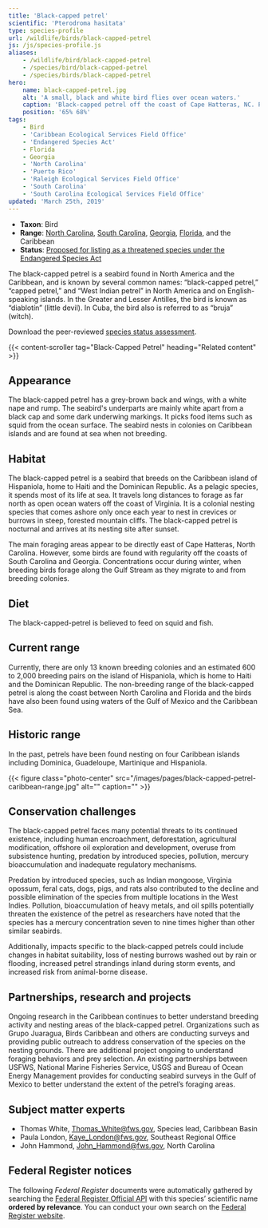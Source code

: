 ```yaml
---
title: 'Black-capped petrel'
scientific: 'Pterodroma hasitata'
type: species-profile
url: /wildlife/birds/black-capped-petrel
js: /js/species-profile.js
aliases:
    - /wildlife/bird/black-capped-petrel
    - /species/bird/black-capped-petrel
    - /species/birds/black-capped-petrel
hero:
    name: black-capped-petrel.jpg
    alt: 'A small, black and white bird flies over ocean waters.'
    caption: 'Black-capped petrel off the coast of Cape Hatteras, NC. Photo © Brian Patteson, <a href="http://seabirding.com">seabirding.com</a>, used with permission.'
    position: '65% 68%'
tags:
    - Bird
    - 'Caribbean Ecological Services Field Office'
    - 'Endangered Species Act'
    - Florida
    - Georgia
    - 'North Carolina'
    - 'Puerto Rico'
    - 'Raleigh Ecological Services Field Office'
    - 'South Carolina'
    - 'South Carolina Ecological Services Field Office'
updated: 'March 25th, 2019'
---
```


- **Taxon**: Bird
- **Range**: [North Carolina](/north-carolina), [South Carolina](/south-carolina), [Georgia](/georgia), [Florida](/florida), and the Caribbean
- **Status**: [Proposed for listing as a threatened species under the Endangered Species Act](/news/2018/10/us-fish-and-wildlife-service-proposes-endangered-species-act-protection-for-little-devil-caribbean-seabird/)

The black-capped petrel is a seabird found in North America and the Caribbean, and is known by several common names: “black-capped petrel,” “capped petrel,” and “West Indian petrel” in North America and on English-speaking islands.  In the Greater and Lesser Antilles, the bird is known as “diablotín” (little devil).  In Cuba, the bird also is referred to as “bruja” (witch).

Download the peer-reviewed [species status assessment](https://ecos.fws.gov/ServCat/DownloadFile/156429).

{{< content-scroller tag="Black-Capped Petrel" heading="Related content" >}}

## Appearance

The black-capped petrel has a grey-brown back and wings, with a white nape and rump.  The seabird's underparts are mainly white apart from a black cap and some dark underwing markings.  It picks food items such as squid from the ocean surface.  The seabird nests in colonies on Caribbean islands and are found at sea when not breeding.

## Habitat

The black-capped petrel is a seabird that breeds on the Caribbean island of Hispaniola, home to Haiti and the Dominican Republic. As a pelagic species, it spends most of its life at sea. It travels long distances to forage as far north as open ocean waters off the coast of Virginia.  It is a colonial nesting species that  comes ashore only once each year to nest in crevices or burrows in steep, forested mountain cliffs. The black-capped petrel is nocturnal and arrives at its nesting site after sunset.

The main foraging areas appear to be directly east of Cape Hatteras, North Carolina. However, some birds are found with regularity off the coasts of South Carolina and Georgia. Concentrations occur during winter, when breeding birds forage along the Gulf Stream as they migrate to and from breeding colonies.

## Diet

The black-capped-petrel is believed to feed on squid and fish.

## Current range

Currently, there are only 13 known breeding colonies and an estimated 600 to 2,000 breeding pairs on the island of Hispaniola, which is home to Haiti and the Dominican Republic.  The non-breeding range of the black-capped petrel is along the coast between North Carolina and Florida and the birds have also been found using waters of the Gulf of Mexico and the Caribbean Sea.

## Historic range

In the past, petrels have been found nesting on four Caribbean islands including Dominica, Guadeloupe, Martinique and Hispaniola.

{{< figure class="photo-center" src="/images/pages/black-capped-petrel-caribbean-range.jpg" alt="" caption="" >}}

## Conservation challenges

The black-capped petrel faces many potential threats to its continued existence, including human encroachment, deforestation, agricultural modification, offshore oil exploration and development, overuse from subsistence hunting, predation by introduced species, pollution, mercury bioaccumulation and inadequate regulatory mechanisms.

Predation by introduced species, such as Indian mongoose, Virginia opossum, feral cats, dogs, pigs, and rats also contributed to the decline and possible elimination of the species from multiple locations in the West Indies.  Pollution, bioaccumulation of heavy metals, and oil spills potentially threaten the existence of the petrel as researchers have noted that the species has a mercury concentration seven to nine times higher than other similar seabirds.

Additionally, impacts specific to the black-capped petrels could include changes in habitat suitability, loss of nesting burrows washed out by rain or flooding, increased petrel strandings inland during storm events, and increased risk from animal-borne disease.

## Partnerships, research and projects

Ongoing research in the Caribbean continues to better understand breeding activity and nesting areas of the black-capped petrel.  Organizations such as Grupo Juaragua, Birds Caribbean and others are conducting surveys and providing public outreach to address conservation of the species on the nesting grounds.  There are additional project ongoing to understand foraging behaviors and prey selection.  An existing partnerships between USFWS, National Marine Fisheries Service, USGS and Bureau of Ocean Energy Management provides for conducting seabird surveys in the Gulf of Mexico to better understand the extent of the petrel’s foraging areas.

## Subject matter experts

- Thomas White, [Thomas_White@fws.gov](mailto:Thomas_White@fws.gov), Species lead, Caribbean Basin
- Paula London, [Kaye_London@fws.gov](mailto:Kaye_London@fws.gov), Southeast Regional Office
- John Hammond, [John_Hammond@fws.gov](mailto:John_Hammond@fws.gov), North Carolina

## Federal Register notices

The following *Federal Register* documents were automatically gathered by searching the [Federal Register Official API](https://www.federalregister.gov/blog/learn/developers) with this species’ scientific name **ordered by relevance**. You can conduct your own search on the [Federal Register website](https://www.federalregister.gov/articles/search).
